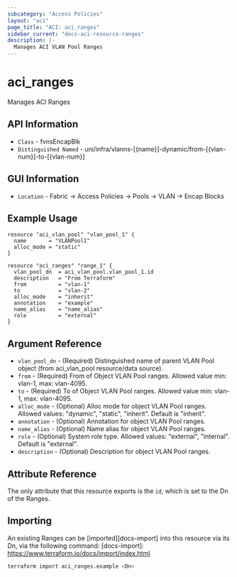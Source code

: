 ```yaml
---
subcategory: "Access Policies"
layout: "aci"
page_title: "ACI: aci_ranges"
sidebar_current: "docs-aci-resource-ranges"
description: |-
  Manages ACI VLAN Pool Ranges
---
```


# aci_ranges #

Manages ACI Ranges

## API Information ##

* `Class` - fvnsEncapBlk
* `Distinguished Named` - uni/infra/vlanns-[{name}]-dynamic/from-[{vlan-num}]-to-[{vlan-num}]

## GUI Information ##

* `Location` - Fabric -> Access Policies -> Pools -> VLAN -> Encap Blocks

## Example Usage ##

```hcl
resource "aci_vlan_pool" "vlan_pool_1" {
  name       = "VLANPool1"
  alloc_mode = "static"
}

resource "aci_ranges" "range_1" {
  vlan_pool_dn  = aci_vlan_pool.vlan_pool_1.id
  description   = "From Terraform"
  from          = "vlan-1"
  to            = "vlan-2"
  alloc_mode    = "inherit"
  annotation    = "example"
  name_alias    = "name_alias"
  role          = "external"
}
```

## Argument Reference ##

* `vlan_pool_dn` - (Required) Distinguished name of parent VLAN Pool object (from aci_vlan_pool resource/data source).
* `from` - (Required) From of Object VLAN Pool ranges. Allowed value min: vlan-1, max: vlan-4095.
* `to` - (Required) To of Object VLAN Pool ranges. Allowed value min: vlan-1, max: vlan-4095.
* `alloc_mode` - (Optional) Alloc mode for object VLAN Pool ranges.  Allowed values: "dynamic", "static", "inherit". Default is "inherit".
* `annotation` - (Optional) Annotation for object VLAN Pool ranges.
* `name_alias` - (Optional) Name alias for object VLAN Pool ranges.
* `role` - (Optional) System role type.  Allowed values: "external", "internal".  Default is "external".
* `description` - (Optional) Description for object VLAN Pool ranges.

## Attribute Reference ##

The only attribute that this resource exports is the `id`, which is set to the
Dn of the Ranges.

## Importing ##

An existing Ranges can be [imported][docs-import] into this resource via its Dn, via the following command:
[docs-import]: <https://www.terraform.io/docs/import/index.html>

```bash
terraform import aci_ranges.example <Dn>
```
